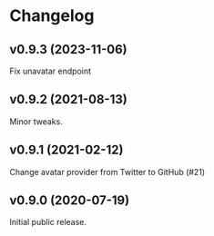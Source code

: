 # Changelog
## v0.9.3 (2023-11-06)
Fix unavatar endpoint

## v0.9.2 (2021-08-13)
Minor tweaks.

## v0.9.1 (2021-02-12)
Change avatar provider from Twitter to GitHub (#21)

## v0.9.0 (2020-07-19)
Initial public release.
